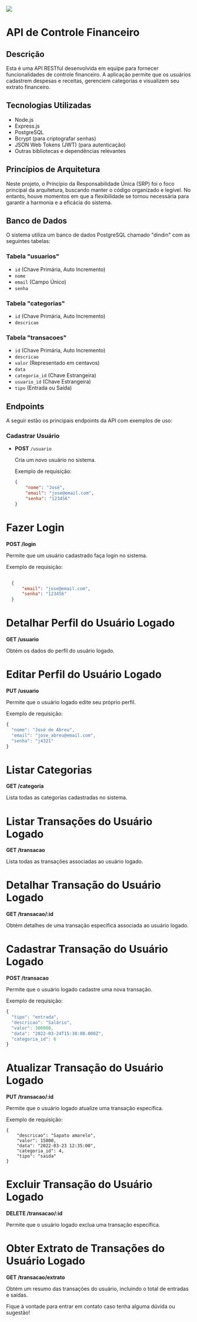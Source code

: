 ![](https://i.imgur.com/xG74tOh.png)

# API de Controle Financeiro 

## Descrição

Esta é uma API RESTful desenvolvida em equipe para fornecer funcionalidades de controle financeiro. A aplicação permite que os usuários cadastrem despesas e receitas, gerenciem categorias e visualizem seu extrato financeiro.

## Tecnologias Utilizadas

- Node.js
- Express.js
- PostgreSQL
- Bcrypt (para criptografar senhas)
- JSON Web Tokens (JWT) (para autenticação)
- Outras bibliotecas e dependências relevantes

## Princípios de Arquitetura

Neste projeto, o Princípio da Responsabilidade Única (SRP) foi o foco principal da arquitetura, buscando manter o código organizado e legível. No entanto, houve momentos em que a flexibilidade se tornou necessária para garantir a harmonia e a eficácia do sistema.

## Banco de Dados

O sistema utiliza um banco de dados PostgreSQL chamado "dindin" com as seguintes tabelas:

### Tabela "usuarios"

- `id` (Chave Primária, Auto Incremento)
- `nome`
- `email` (Campo Único)
- `senha`

### Tabela "categorias"

- `id` (Chave Primária, Auto Incremento)
- `descricao`

### Tabela "transacoes"

- `id` (Chave Primária, Auto Incremento)
- `descricao`
- `valor` (Representado em centavos)
- `data`
- `categoria_id` (Chave Estrangeira)
- `usuario_id` (Chave Estrangeira)
- `tipo` (Entrada ou Saída)

## Endpoints

A seguir estão os principais endpoints da API com exemplos de uso:

### Cadastrar Usuário

- **POST** `/usuario`

  Cria um novo usuário no sistema.

  Exemplo de requisição:

  ```json
  {
      "nome": "José",
      "email": "jose@email.com",
      "senha": "123456"
  }


<h1>Fazer Login</h1>

<p><strong>POST /login</strong></p>

<p>Permite que um usuário cadastrado faça login no sistema.</p>

<p>Exemplo de requisição:</p>

```json
  
  {
      "email": "jose@email.com",
      "senha": "123456"
  }

```
<h1>Detalhar Perfil do Usuário Logado</h1>

<p><strong>GET /usuario</strong></p>

<p>Obtém os dados do perfil do usuário logado.</p>

<h1>Editar Perfil do Usuário Logado</h1>

<p><strong>PUT /usuario</strong></p>

<p>Permite que o usuário logado edite seu próprio perfil.</p>

<p>Exemplo de requisição:</p>


  ```js
{
    "nome": "José de Abreu",
    "email": "jose_abreu@email.com",
    "senha": "j4321"
}
  ```

<h1>Listar Categorias</h1>

<p><strong>GET /categoria</strong></p>

<p>Lista todas as categorias cadastradas no sistema.</p>

<h1>Listar Transações do Usuário Logado</h1>

<p><strong>GET /transacao</strong></p>

<p>Lista todas as transações associadas ao usuário logado.</p>

<h1>Detalhar Transação do Usuário Logado</h1>

<p><strong>GET /transacao/:id</strong></p>

<p>Obtém detalhes de uma transação específica associada ao usuário logado.</p>

<h1>Cadastrar Transação do Usuário Logado</h1>

<p><strong>POST /transacao</strong></p>

<p>Permite que o usuário logado cadastre uma nova transação.</p>

<p>Exemplo de requisição:</p>

  ```js
{
    "tipo": "entrada",
    "descricao": "Salário",
    "valor": 300000,
    "data": "2022-03-24T15:30:00.000Z",
    "categoria_id": 6
}
```

<h1>Atualizar Transação do Usuário Logado</h1>

<p><strong>PUT /transacao/:id</strong></p>

<p>Permite que o usuário logado atualize uma transação específica.</p>

<p>Exemplo de requisição:</p>

<pre>
<code>{
    "descricao": "Sapato amarelo",
    "valor": 15800,
    "data": "2022-03-23 12:35:00",
    "categoria_id": 4,
    "tipo": "saida"
}</code>
</pre>

<h1>Excluir Transação do Usuário Logado</h1>

<p><strong>DELETE /transacao/:id</strong></p>

<p>Permite que o usuário logado exclua uma transação específica.</p>

<h1>Obter Extrato de Transações do Usuário Logado</h1>

<p><strong>GET /transacao/extrato</strong></p>

<p>Obtém um resumo das transações do usuário, incluindo o total de entradas e saídas.</p>



<p>
Fique à vontade para entrar em contato caso tenha alguma dúvida ou sugestão!</p>
